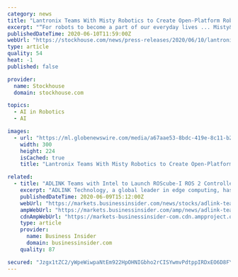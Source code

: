 ```yaml
---
category: news
title: "Lantronix Teams With Misty Robotics to Create Open-Platform Robot"
excerpt: "“For robots to become a part of our everyday lives ... Misty&CloseCurlyQuote;s software utilizes the Qualcomm&circledR; Artificial Intelligence (AI) Engine for object detection and machine learning, Qualcomm&circledR; Noise and Echo Cancellation and ..."
publishedDateTime: 2020-06-10T11:59:00Z
webUrl: "https://stockhouse.com/news/press-releases/2020/06/10/lantronix-teams-with-misty-robotics-to-create-open-platform-robot"
type: article
quality: 54
heat: -1
published: false

provider:
  name: Stockhouse
  domain: stockhouse.com

topics:
  - AI in Robotics
  - AI

images:
  - url: "https://ml.globenewswire.com/media/a67aae53-8bdc-419e-8c11-b2f230183fc7/medium/misty-robotics-photo.jpg"
    width: 300
    height: 224
    isCached: true
    title: "Lantronix Teams With Misty Robotics to Create Open-Platform Robot"

related:
  - title: "ADLINK Teams with Intel to Launch ROScube-I ROS 2 Controller to Realize AI Robotics at the Edge"
    excerpt: "ADLINK Technology, a global leader in edge computing, has launched the ROScube-I with Intel, providing a real-time ROS 2 robot"
    publishedDateTime: 2020-06-09T15:12:00Z
    webUrl: "https://markets.businessinsider.com/news/stocks/adlink-teams-with-intel-to-launch-roscube-i-ros-2-controller-to-realize-ai-robotics-at-the-edge-1029293621"
    ampWebUrl: "https://markets.businessinsider.com/amp/news/adlink-teams-with-intel-to-launch-roscube-i-ros-2-controller-to-realize-ai-robotics-at-the-edge-1029293621"
    cdnAmpWebUrl: "https://markets-businessinsider-com.cdn.ampproject.org/c/s/markets.businessinsider.com/amp/news/adlink-teams-with-intel-to-launch-roscube-i-ros-2-controller-to-realize-ai-robotics-at-the-edge-1029293621"
    type: article
    provider:
      name: Business Insider
      domain: businessinsider.com
    quality: 87

secured: "Jzgx1tZC2/yWpeWiwpaNtEm922HpOHNIGbho2rCISYwmvPdtppIRDxEO6D8FYg5YMrPBvkskV+Aa5oWwzDPP9LrsmU1fjOCcYhXXGZHHFCZf/UaS3nAZiLqXVPnY7PShZ5cAfF+FRCvYQLAj1HRsY9rQcz57zz3tNwE2f8EOneCXEp0xbK49eIrakrAhcs9+ebdtr5ercjZ9LlIysFgbi6ud+55d3EP/H2VW+hXCiMk6ZW2h9djtuSDN4lnx7FuKjwja6ByIyGOVA+dU2uULDshSTPbt2pBM9mC4Xw/Tjv3nuqCMJQnFuBnTiZXLlC/x;RCYWlqCpKbBTDQDdMawasA=="
---
```


